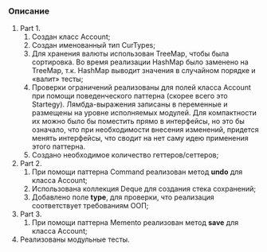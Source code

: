 ### Описание 

1. Part 1.
   1. Создан класс Account;
   2. Создан именованный тип CurTypes;
   3. Для хранения валюты использован TreeMap, чтобы была сортировка. 
      Во время реализации HashMap было заменено на TreeMap, т.к. HashMap
      выводит значения в случайном порядке и «валит» тесты;
   4. Проверки ограничений реализованы для полей класса Account
      при помощи поведенческого паттерна (скорее всего это Startegy).
      Лямбда-выражения записаны в переменные и размещены на уровне исполняемых
      модулей. Для компактности их можно было бы поместить прямо в интерфейсы, но
      это бы означало, что при необходимости внесения изменений, придется
      менять интерфейсы, что сводит на нет саму идею применения этого паттерна.
   5. Создано необходимое количество геттеров/сеттеров;
2. Part 2.
   1. При помощи паттерна Command реализован метод **undo** для класса Account;
   2. Использована коллекция Deque для создания стека сохранений; 
   3. Добавлено поле **type**, для проверки, что реализация соответствует 
      требованиям ООП;
3. Part 3.
   1. При помощи паттерна Memento реализован метод **save** для класса Account;
4. Реализованы модульные тесты.

